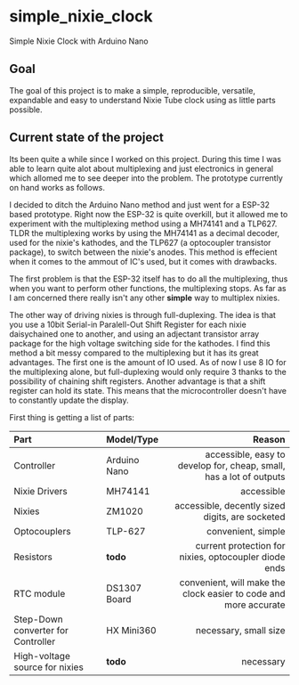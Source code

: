 # simple_nixie_clock

Simple Nixie Clock with Arduino Nano

## Goal

The goal of this project is to make a simple, reproducible, versatile, expandable and easy to understand Nixie Tube clock using as little parts possible.

## Current state of the project

Its been quite a while since I worked on this project. During this time I was able to learn quite alot about multiplexing and just electronics in general which allomed me to see deeper into the problem.
The prototype currently on hand works as follows.

I decided to ditch the Arduino Nano method and just went for a ESP-32 based prototype. Right now the ESP-32 is quite overkill, but it allowed me to experiment with the multiplexing method using a MH74141 and a TLP627. TLDR the multiplexing works by using the MH74141 as a decimal decoder, used for the nixie's kathodes, and the TLP627 (a optocoupler transistor package), to switch between the nixie's anodes.
This method is effecient when it comes to the ammout of IC's used, but it comes with drawbacks.

The first problem is that the ESP-32 itself has to do all the multiplexing, thus when you want to perform other functions, the multiplexing stops. As far as I am concerned there really isn't any other **simple** way to multiplex nixies. 

The other way of driving nixies is through full-duplexing. The idea is that you use a 10bit Serial-in Paralell-Out Shift Register for each nixie daisychained one to another, and using an adjectant transistor array package for the high voltage switching side for the kathodes. I find this method a bit messy compared to the multiplexing but it has its great advantages. The first one is the amount of IO used. As of now I use 8 IO for the multiplexing alone, but full-duplexing would only require 3 thanks to the possibility of chaining shift registers. Another advantage is that a shift register can hold its state. This means that the microcontroller doesn't have to constantly update the display.


First thing is getting a list of parts:

| Part | Model/Type | Reason |
|:-----|:----------|-------:|
| Controller | Arduino Nano | accessible, easy to develop for, cheap, small, has a lot of outputs |
| Nixie Drivers | MH74141 | accessible |
| Nixies | ZM1020 | accessible, decently sized digits, are socketed |
| Optocouplers | TLP-627 | convenient, simple |
| Resistors | **todo** | current protection for nixies, optocoupler diode ends |
| RTC module | DS1307 Board | convenient, will make the clock easier to code and more accurate |
| Step-Down converter for Controller | HX Mini360 | necessary, small size |
| High-voltage source for nixies | **todo** | necessary |
